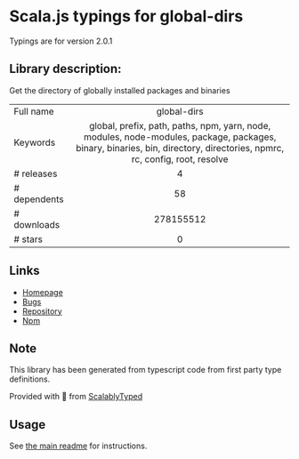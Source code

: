 
# Scala.js typings for global-dirs

Typings are for version 2.0.1

## Library description:
Get the directory of globally installed packages and binaries

|                    |                 |
| ------------------ | :-------------: |
| Full name          | global-dirs |
| Keywords           | global, prefix, path, paths, npm, yarn, node, modules, node-modules, package, packages, binary, binaries, bin, directory, directories, npmrc, rc, config, root, resolve |
| # releases         | 4 |
| # dependents       | 58 |
| # downloads        | 278155512 |
| # stars            | 0 |

## Links
- [Homepage](https://github.com/sindresorhus/global-dirs#readme)
- [Bugs](https://github.com/sindresorhus/global-dirs/issues)
- [Repository](https://github.com/sindresorhus/global-dirs)
- [Npm](https://www.npmjs.com/package/global-dirs)
    


## Note
This library has been generated from typescript code from first party type definitions.

Provided with :purple_heart: from [ScalablyTyped](https://github.com/oyvindberg/ScalablyTyped)

## Usage
See [the main readme](../../readme.md) for instructions.


